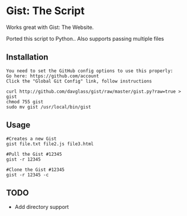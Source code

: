 Gist: The Script
================

Works great with Gist: The Website.

Ported this script to Python.. Also supports passing multiple files



Installation
------------

    You need to set the GitHub config options to use this properly:
    Go here: https://github.com/account
    Click the "Global Git Config" link, follow instructions

    curl http://github.com/davglass/gist/raw/master/gist.py?raw=true > gist
    chmod 755 gist
    sudo mv gist /usr/local/bin/gist



Usage
------------
    
    #Creates a new Gist
    gist file.txt file2.js file3.html

    #Pull the Gist #12345
    gist -r 12345

    #Clone the Gist #12345
    gist -r 12345 -c


TODO
------------

 * Add directory support
